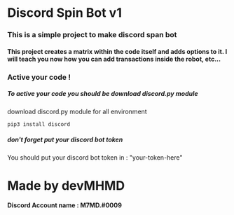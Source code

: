 # Discord Spin Bot v1

### This is a simple project to make discord span bot

#### This project creates a matrix within the code itself and adds options to it. I will teach you now how you can add transactions inside the robot, etc...


### Active your code !

##### To active your code you should be download discord.py module 

download discord.py module for all environment
```
pip3 install discord
```

##### don't forget put your discord bot token

You should put your discord bot token in : "your-token-here"





# Made by devMHMD

#### Discord Account name : M7MD.#0009
